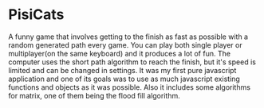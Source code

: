 PisiCats
========
A funny game that involves getting to the finish as fast as possible with a random generated path every game. You can play both single player or multiplayer(on the same keyboard) and it produces a lot of fun. The computer uses the short path algorithm to reach the finish, but it's speed is limited and can be changed in settings.
It was my first pure javascript application and one of its goals was to use as much javascript existing functions and objects as it was possible. Also it includes some algorithms for matrix, one of them being the flood fill algorithm. 
